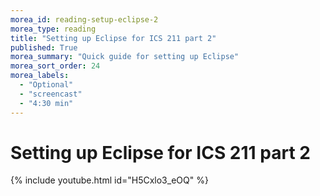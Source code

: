 ```yaml
---
morea_id: reading-setup-eclipse-2
morea_type: reading
title: "Setting up Eclipse for ICS 211 part 2"
published: True
morea_summary: "Quick guide for setting up Eclipse"
morea_sort_order: 24
morea_labels: 
  - "Optional"
  - "screencast"
  - "4:30 min"
---
```


# Setting up Eclipse for ICS 211 part 2
{% include youtube.html id="H5Cxlo3_eOQ" %}
